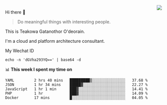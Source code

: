 <img align="right" src="https://github-readme-stats.vercel.app/api?username=Teakowa&show_icons=true&icon_color=2f80ed&text_color=718096&bg_color=ffffff&hide_title=true" />

Hi there 👋

> Do meaningful things with interesting people.

This is Teakowa Gatanothor O'deorain.

I'm a cloud and platform architecture consultant.

My Wechat ID

```
echo -n 'dGVha293YQ==' | base64 -d
```

📊 **This week I spent my time on**
<!--START_SECTION:waka-->
```text
YAML         2 hrs 40 mins   █████████▒░░░░░░░░░░░░░░░   37.68 % 
JSON         1 hr 34 mins    █████▓░░░░░░░░░░░░░░░░░░░   22.27 % 
JavaScript   1 hr 1 min      ███▓░░░░░░░░░░░░░░░░░░░░░   14.41 % 
PHP          1 hr            ███▓░░░░░░░░░░░░░░░░░░░░░   14.09 % 
Docker       17 mins         █░░░░░░░░░░░░░░░░░░░░░░░░   04.05 % 
```
<!--END_SECTION:waka-->
